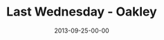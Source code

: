 ---
layout: message
category: message
series: "#culture"
title: "Last Wednesday - Oakley"
date: 2013-09-25-00-00
message_id: 823
audio-description: "Last Wednesday - Oakley"
audio: "http://www.crossroads.net/players/media/hq/092513_lw_oakley.mp3"
audio-title: "Last Wednesday - Oakley"
audio-duration: "42:33"
video-description: "Last Wednesday - Oakley"
video-title: "Last Wednesday - Oakley"
video: "https://s3.amazonaws.com/crossroadsvideomessages/092513_lw_oakley.mp4"
video-poster: "https://www.crossroads.net/uploadedfiles/092813_lw_oakley_still.jpg"
---
